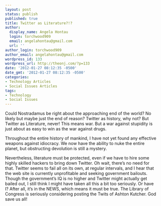 ```yaml
---
layout: post
status: publish
published: true
title: Twitter as Literature?!?
author:
  display_name: Angela Hontau
  login: torchwood909
  email: angelahontau@gmail.com
  url: ''
author_login: torchwood909
author_email: angelahontau@gmail.com
wordpress_id: 133
wordpress_url: http://theonj.com/?p=133
date: '2012-01-27 08:12:35 -0500'
date_gmt: '2012-01-27 08:12:35 -0500'
categories:
- Technology Articles
- Social Issues Articles
tags:
- Technology
- Social Issues
---
```

<p>Could Nostradamus be right about the approaching end of the world?  No likely but  maybe just the end of reason? Twitter as history, why not? But Twitter as Literature, never!  This means war.  But a war against stupidity is just about as easy to win as the war against drugs.  </p>
<p>Throughout the entire history of mankind, I have not yet found any effective weapons against idiocracy.  We now have the ability to nuke the entire planet, but obstructing devolution is still a mystery.  </p>
<p>Nevertheless, literature must be protected, even if we have to hire some highly skilled hackers to bring down Twitter. Oh wait, there’s no need for that.  Twitter seems to fail all on its own, at regular intervals, and I hear that the web site is currently unprofitable and seeking government bailouts.  Though the government’s IQ is no higher and Twitter might actually get bailed out, I still think I might have taken all this a bit too seriously.  Or have I?  After all, it’s in the NEWS, which means it must be true.  The Library of Congress is seriously considering posting the Twits of Ashton Kutcher.  God save us all!</p>
